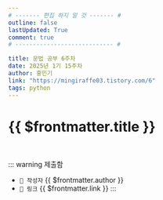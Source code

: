 ```yaml
---
# ------- 편집 하지 말 것 ------- #
outline: false
lastUpdated: True
comment: true
# ---------------------------- #

title: 문법 공부 6주차
date: 2025년 1기 15주차
author: 홍민기
link: "https://mingiraffe03.tistory.com/6"
tags: python
---
```


# {{ $frontmatter.title }}

<br>

<!-- 여기는 냅두기 -->
::: warning 제출함
 - `🥳 작성자` {{ $frontmatter.author }}
 - `🔗 링크` <a :href="$frontmatter.link" target="_blank" rel="noopener"> {{ $frontmatter.link }} </a>
::: 

<!-- 업데이트 사항 등 필요한 내용 아래부터 자유롭게 사용 -->
<!-- ::: info 업데이트 내역
- 2025-08-01 첫 게시  
- 2025-08-09: 이미지 추가  
- 2025-08-10: 오타 수정
::: -->